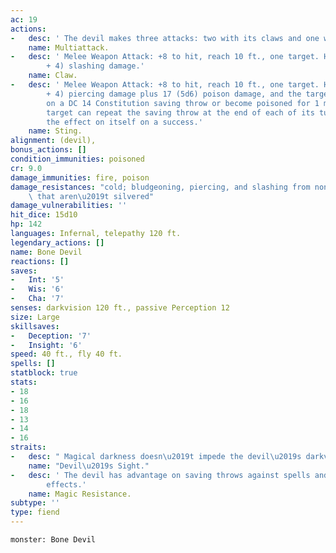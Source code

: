 ```yaml
---
ac: 19
actions:
-   desc: ' The devil makes three attacks: two with its claws and one with its sting.'
    name: Multiattack.
-   desc: ' Melee Weapon Attack: +8 to hit, reach 10 ft., one target. Hit: 8 (1d8
        + 4) slashing damage.'
    name: Claw.
-   desc: ' Melee Weapon Attack: +8 to hit, reach 10 ft., one target. Hit: 13 (2d8
        + 4) piercing damage plus 17 (5d6) poison damage, and the target must succeed
        on a DC 14 Constitution saving throw or become poisoned for 1 minute. The
        target can repeat the saving throw at the end of each of its turns, ending
        the effect on itself on a success.'
    name: Sting.
alignment: (devil),
bonus_actions: []
condition_immunities: poisoned
cr: 9.0
damage_immunities: fire, poison
damage_resistances: "cold; bludgeoning, piercing, and slashing from nonmagical attacks\
    \ that aren\u2019t silvered"
damage_vulnerabilities: ''
hit_dice: 15d10
hp: 142
languages: Infernal, telepathy 120 ft.
legendary_actions: []
name: Bone Devil
reactions: []
saves:
-   Int: '5'
-   Wis: '6'
-   Cha: '7'
senses: darkvision 120 ft., passive Perception 12
size: Large
skillsaves:
-   Deception: '7'
-   Insight: '6'
speed: 40 ft., fly 40 ft.
spells: []
statblock: true
stats:
- 18
- 16
- 18
- 13
- 14
- 16
straits:
-   desc: " Magical darkness doesn\u2019t impede the devil\u2019s darkvision."
    name: "Devil\u2019s Sight."
-   desc: ' The devil has advantage on saving throws against spells and other magical
        effects.'
    name: Magic Resistance.
subtype: ''
type: fiend
---
```

```statblock
monster: Bone Devil
```